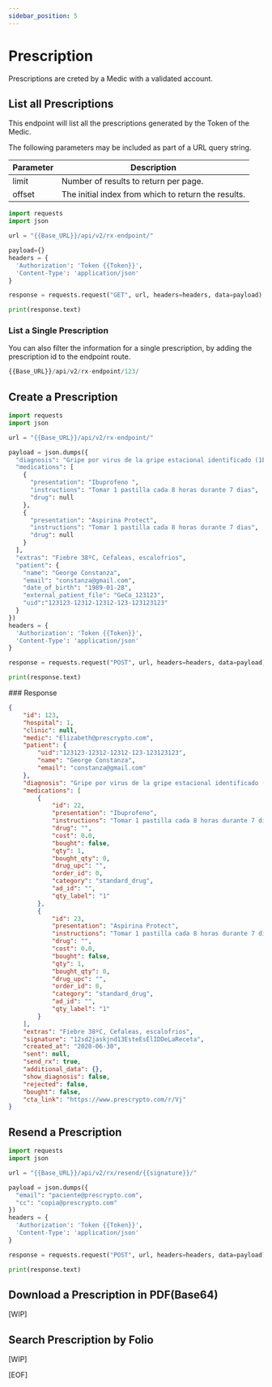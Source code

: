 ```yaml
---
sidebar_position: 5
---
```


# Prescription
Prescriptions are creted by a Medic with a validated account. 

## List all Prescriptions
This endpoint will list all the prescriptions generated by the Token of the Medic.

The following parameters may be included as part of a URL query string.


|Parameter	| Description|
|--|--|
|limit	|Number of results to return per page.|
|offset|	The initial index from which to return the results.|

```python title="GET /api/v2/rx-endpoint/"
import requests
import json

url = "{{Base_URL}}/api/v2/rx-endpoint/"

payload={}
headers = {
  'Authorization': 'Token {{Token}}',
  'Content-Type': 'application/json'
}

response = requests.request("GET", url, headers=headers, data=payload)

print(response.text)
```

### List a Single Prescription
You can also filter the information for a single prescription, by adding the prescription id to the endpoint route.

```python title="GET /api/v2/rx-endpoint/{{rx_ID}}"
{{Base_URL}}/api/v2/rx-endpoint/123/
```

## Create a Prescription


```python title="POST /api/v2/rx-endpoint"
import requests
import json

url = "{{Base_URL}}/api/v2/rx-endpoint/"

payload = json.dumps({
  "diagnosis": "Gripe por virus de la gripe estacional identificado (1E30)",
  "medications": [
    {
      "presentation": "Ibuprofeno ",
      "instructions": "Tomar 1 pastilla cada 8 horas durante 7 dias",
      "drug": null
    },
    {
      "presentation": "Aspirina Protect",
      "instructions": "Tomar 1 pastilla cada 8 horas durante 7 dias",
      "drug": null
    }
  ],
  "extras": "Fiebre 38ºC, Cefaleas, escalofrios",
  "patient": {
    "name": "George Constanza",
    "email": "constanza@gmail.com",
    "date_of_birth": "1989-01-28",
    "external_patient_file": "GeCo_123123",
    "uid":"123123-12312-12312-123-123123123"
  }
})
headers = {
  'Authorization': 'Token {{Token}}',
  'Content-Type': 'application/json'
}

response = requests.request("POST", url, headers=headers, data=payload)

print(response.text)
```

### Response

```json title="[StatusCode: 201] Success!"
{
    "id": 123,
    "hospital": 1,
    "clinic": null,
    "medic": "Elizabeth@prescrypto.com",
    "patient": {
        "uid":"123123-12312-12312-123-123123123",
        "name": "George Constanza",
        "email": "constanza@gmail.com"
    },
    "diagnosis": "Gripe por virus de la gripe estacional identificado (1E30)",
    "medications": [
        {
            "id": 22,
            "presentation": "Ibuprofeno",
            "instructions": "Tomar 1 pastilla cada 8 horas durante 7 dias",
            "drug": "",
            "cost": 0.0,
            "bought": false,
            "qty": 1,
            "bought_qty": 0,
            "drug_upc": "",
            "order_id": 0,
            "category": "standard_drug",
            "ad_id": "",
            "qty_label": "1"
        },
        {
            "id": 23,
            "presentation": "Aspirina Protect",
            "instructions": "Tomar 1 pastilla cada 8 horas durante 7 dias",
            "drug": "",
            "cost": 0.0,
            "bought": false,
            "qty": 1,
            "bought_qty": 0,
            "drug_upc": "",
            "order_id": 0,
            "category": "standard_drug",
            "ad_id": "",
            "qty_label": "1"
        }
    ],
    "extras": "Fiebre 38ºC, Cefaleas, escalofrios",
    "signature": "12sd2jaskjnd13EsteEsElIDDeLaReceta",
    "created_at": "2020-06-30",
    "sent": null,
    "send_rx": true,
    "additional_data": {},
    "show_diagnosis": false,
    "rejected": false,
    "bought": false,
    "cta_link": "https://www.prescrypto.com/r/Vj"
}

```

## Resend a Prescription

```python title="POST /api/v2/rx/resend/{{signature}}/"
import requests
import json

url = "{{Base_URL}}/api/v2/rx/resend/{{signature}}/"

payload = json.dumps({
  "email": "paciente@prescrypto.com",
  "cc": "copia@prescrypto.com"
})
headers = {
  'Authorization': 'Token {{Token}}',
  'Content-Type': 'application/json'
}

response = requests.request("POST", url, headers=headers, data=payload)

print(response.text)
```


## Download a Prescription in PDF(Base64)
[WIP]

## Search Prescription by Folio
[WIP]

[EOF]
